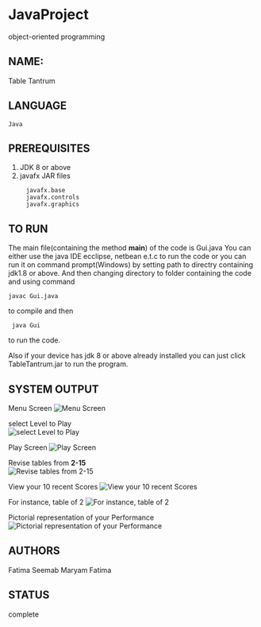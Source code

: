 # JavaProject
object-oriented programming
## NAME:
Table Tantrum

## LANGUAGE
    Java
    
## PREREQUISITES
1.  JDK 8 or above
2.  javafx JAR files
````
     javafx.base
     javafx.controls	        
     javafx.graphics 
 ````   
## TO RUN
 The main file(containing the method **main**) of the code is Gui.java
 You can either use the java IDE ecclipse, netbean e.t.c to run the code
 or you can run it on command prompt(Windows) by setting path to directry
 containing jdk1.8 or above. And then changing directory to folder containing
 the code and using command
 ```` 
 javac Gui.java
 ``````
 to compile and then
```` 
 java Gui
 ``````
 to run the code.
 
 Also if your device has jdk 8 or above already installed you can just click 
 TableTantrum.jar to run the program.

## SYSTEM OUTPUT
Menu Screen
  ![Menu Screen](menu.png)
  
select Level to Play  
  ![select Level to Play](Level.png)
  
 Play Screen 
  ![Play Screen](PlayScreen.png)
  
Revise tables from **2-15**  
  ![Revise tables from **2-15**](RevisionTables.png)
 
 View your 10 recent Scores
  ![View your 10 recent Scores](Scores.png)
  
 For instance, table of 2 
  ![For instance, table of 2](Table.png)
 
 Pictorial representation of your Performance
  ![Pictorial representation of your Performance](Graph.png)
     
## AUTHORS
 Fatima Seemab
 Maryam Fatima
 
## STATUS
  complete
